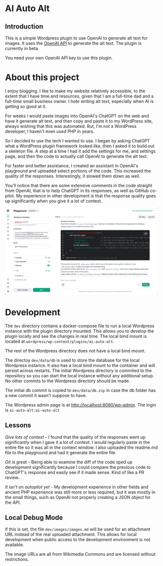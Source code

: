 # AI Auto Alt

## Introduction

This is a simple Wordpress plugin to use OpenAI to generate alt text for images. It uses the [OpenAI API](https://platform.openai.com/) to generate the alt text. The plugin is currently in beta.

You need your own OpenAI API key to use this plugin.

# About this project

I enjoy blogging. I like to make my website relatively accessible, to the extent that I have time and resources, given that I am a full-time dad and a full-time small business owner. I _hate_ writing
alt text, especially when AI is getting so good at it.

For weeks I would paste images into OpenAI's ChatGPT on the web and have it generate alt text, and then
copy and paste it to my WordPress site, always wishing that this was automated. But, I'm not a WordPress
developer, I haven't even used PHP in years.

So I decided to use the tech I wanted to use. I began by asking ChatGPT what a WordPress plugin framework looked like, then I asked it to build out a skeleton file.
A step at a time I had it add the settings for me, and settings page, and then the code to actually call
OpenAI to generate the alt text.

For faster and better assistance, I created an assistant in OpenAI's playground and uploaded select
portions of the code. This increased the quality of the responses. Interestingly, it slowed them
down as well.

You'll notice that there are some extensive comments in the code straight from OpenAI, that is to help
ChatGPT in its responses, as well as GitHub co-pilot. My experience in other development is that
the response quality goes up significantly when you give it a lot of context.

![Alt text](image.png)

# Development

The `dev` directory contains a docker-compose file to run a local Wordpress instance with the plugin
directory mounted. This allows you to develop the plugin locally and see the changes in real time. The
local bind mount is located at `wordpress/wp-content/plugins/ai-auto-alt`.

The rest of the Wordpress directory does not have a local bind mount.

The directoy `dev/data/db` is used to store the database for the local Wordpress instance. It also
has a local bind mount to the container and will persist across restarts. The initial Wordpress
directory is commited to the repository so you can start the local instance without any additional
setup. No other commits to the Wordpress directory should be made.

The initial db commit is copied to `dev/data/db.zip` in case the db folder has a new commit it
wasn't suppose to have.

The Wordpress admin page is at [http://localhost:8080/wp-admin](http://localhost:8000/wp-admin). The login is
`ai-auto-alt:ai-auto-alt`

## Lessons
*Give lots of context* - I found that the quality of the responses went up significantly when I gave
it a lot of context. I would regularly paste in the entire file so it was all in the context window.
I also uploaded the readme.md file to the playground and had it generate the entire file.

*Git is great*  - Being able to examine the diff of the code sped up development significantly because
I could compare the previous code to ChatGPT's response and easily see if it made sense. Kind of like
a PR review..

*It isn't on autopilot yet* - My development experience in other fields and ancient PHP experience was
still more or less required, but it was mostly in the small things, such as OpenAI not properly creating
a JSON object for the API.

## Local Debug Mode

If this is set, the file `dev/images/images.md` will be used for an attachment URL instead of the
real uploaded attachment. This allows for local development when public access to the development
environment is not available.

The image URLs are all from Wikimedia Commons and are licensed without restrictions.

